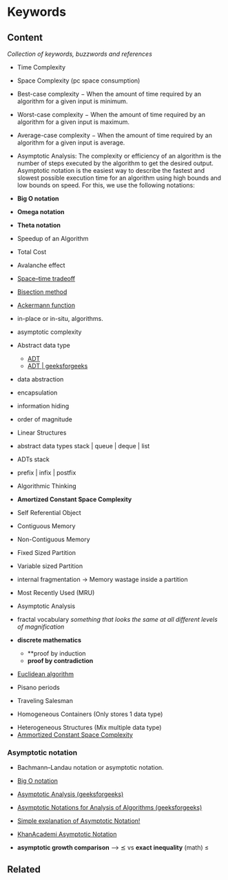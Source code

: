 Keywords
============

Content
---------------

*Collection of keywords, buzzwords and references*

* Time Complexity
- Space Complexity (pc space consumption)
- Best-case complexity − When the amount of time required by an algorithm for a given input is minimum.
- Worst-case complexity − When the amount of time required by an algorithm for a given input is maximum.
- Average-case complexity − When the amount of time required by an algorithm for a given input is average.
- Asymptotic Analysis:
The complexity or efficiency of an algorithm is the number of steps executed by the algorithm to get the desired output. 
Asymptotic notation is the easiest way to describe the fastest and slowest possible execution time for an algorithm using high bounds and low bounds on speed. For this, we use the following notations:


- **Big O notation**
- **Omega notation**
- **Theta notation**
- Speedup of an Algorithm
- Total Cost
- Avalanche effect
- [Space–time tradeoff](https://en.wikipedia.org/wiki/Space%E2%80%93time_tradeoff)
- [Bisection method](https://en.wikipedia.org/wiki/Bisection_method)
- [Ackermann function](https://en.wikipedia.org/wiki/Ackermann_function)
- in-place or in-situ, algorithms.
- asymptotic complexity

- Abstract data type  
  - [ADT](https://en.wikipedia.org/wiki/Abstract_data_type#:~:text=In%20computer%20science%2C%20an%20abstract,the%20behavior%20of%20these%20operations.)
  - [ADT | geeksforgeeks](https://www.geeksforgeeks.org/abstract-data-types/)
- data abstraction
- encapsulation 
- information hiding
- order of magnitude

- Linear Structures
- abstract data types stack | queue | deque | list
- ADTs stack
- prefix | infix | postfix 
- Algorithmic Thinking 
- **Amortized Constant Space Complexity**
- Self Referential Object
- Contiguous Memory
- Non-Contiguous Memory
- Fixed Sized Partition
- Variable sized Partition
- internal fragmentation -> Memory wastage inside a partition
- Most Recently Used (MRU)
- Asymptotic Analysis 
- fractal vocabulary *something that looks the same at all different levels of magnification*
- **discrete mathematics**
	- **proof by induction
	- **proof by contradiction**
- [Euclidean algorithm](https://en.wikipedia.org/wiki/Euclidean_algorithm)
- Pisano periods
- Traveling Salesman
- Homogeneous Containers (Only stores 1 data type)
* Heterogeneous Structures (Mix multiple data type)
* [Ammortized Constant Space Complexity](https://stackoverflow.com/questions/200384/what-is-constant-amortized-time)


### Asymptotic notation

* Bachmann–Landau notation or asymptotic notation.
* [Big O notation](https://en.wikipedia.org/wiki/Big_O_notation)
* [Asymptotic Analysis (geeksforgeeks)](https://www.geeksforgeeks.org/dsa/asymptotic-notation-and-analysis-based-on-input-size-of-algorithms/)
* [Asymptotic Notations for Analysis of Algorithms (geeksforgeeks)](https://www.geeksforgeeks.org/dsa/types-of-asymptotic-notations-in-complexity-analysis-of-algorithms/)
* [Simple explanation of Asymptotic Notation!](https://www.youtube.com/watch?v=5O6f1GTLLeQ)
* [KhanAcademi Asymptotic Notation](https://www.khanacademy.org/computing/computer-science/algorithms/asymptotic-notation/a/asymptotic-notation)

* **asymptotic growth comparison** --> ⪯ vs **exact inequality** (math) ≤

Related
----------------------------

